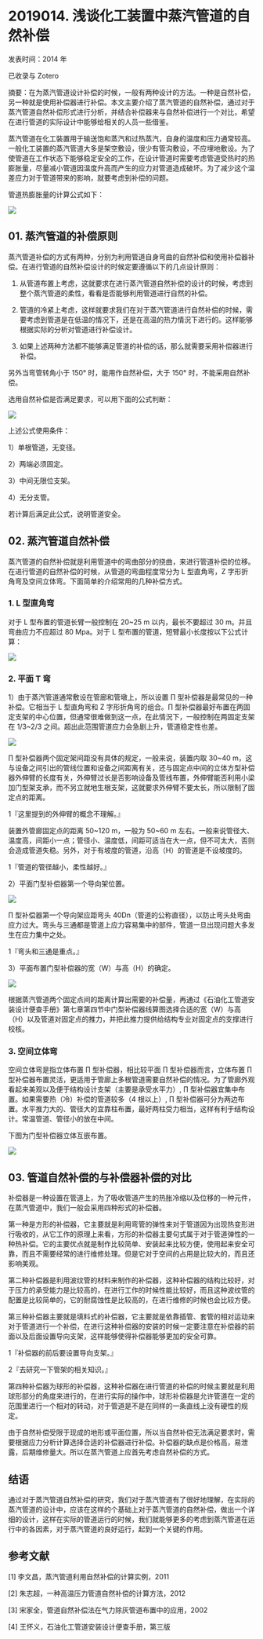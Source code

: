 # 2019014. 浅谈化工装置中蒸汽管道的自然补偿

发表时间：2014 年

已收录与 Zotero

摘要：在为蒸汽管道设计补偿的时候，一般有两种设计的方法。一种是自然补偿，另一种就是使用补偿器进行补偿。本文主要介绍了蒸汽管道的自然补偿，通过对于蒸汽管道自然补偿形式进行分析，并结合补偿器来与自然补偿进行一个对比，希望在进行管道的实际设计中能够给相关的人员一些借鉴。

蒸汽管道在化工裝置用于输送饱和蒸汽和过热蒸汽，自身的温度和压力通常较高。一般化工装置的蒸汽管道大多是架空敷设，很少有管沟敷设，不应埋地敷设。为了使管道在工作状态下能够稳定安全的工作，在设计管道时需要考虑管道受热时的热膨胀量，尽量减小管道因温度升高而产生的应力对管道造成破坏。为了减少这个温差应力对于管道带来的影响，就要考虑到补偿的问题。

管道热膨胀量的计算公式如下：

![](https://raw.githubusercontent.com/dalong0514/selfstudy/master/图片链接/化工设计/2019180.png)

## 01. 蒸汽管道的补偿原则

蒸汽管道补偿的方式有两种，分别为利用管道自身弯曲的自然补偿和使用补偿器补偿。在进行管道的自然补偿设计的时候定要遵循以下的几点设计原则：

1. 从管道布置上考虑，这就要求在进行蒸汽管道自然补偿的设计的时候，考虑到整个蒸汽管道的柔性，看看是否能够利用管道进行自然的补偿。

2. 管道的冷紧上考虑，这样就要求我们在对于蒸汽管道进行自然补偿的时候，需要考虑到管道是在低温的情况下，还是在高温的热力情況下进行的。这样能够根据实际的分析对管道进行补偿设计。

3. 如果上述两种方法都不能够满足管道的补偿的话，那么就需要采用补偿器进行补偿。

另外当弯管转角小于 150° 时，能用作自然补偿，大于 150° 时，不能采用自然补偿。

选用自然补偿是否满足要求，可以用下面的公式判断：

![](https://raw.githubusercontent.com/dalong0514/selfstudy/master/图片链接/化工设计/2019181.png)

上述公式使用条件：

1）单根管道，无变径。

2）两端必须固定。

3）中间无限位支架。

4）无分支管。

若计算后满足此公式，说明管道安全。

## 02. 蒸汽管道自然补偿

蒸汽管道的自然补偿就是利用管道中的弯曲部分的挠曲，来进行管道补偿的位移。在进行管道的自然补偿的时候，从管道的弯曲程度常分为 L 型直角弯，Z 字形折角弯及空间立体弯。下面简单的介绍常用的几种补偿方式。

### 1. L 型直角弯

对于 L 型布置的管道长臂一般控制在 20~25 m 以内，最长不要超过 30 m。并且弯曲应力不应超过 80 Mpa。对于 L 型布置的管道，短臂最小长度按以下公式计算：

![](https://raw.githubusercontent.com/dalong0514/selfstudy/master/图片链接/化工设计/2019182.png)

### 2. 平面 T 弯

1）由于蒸汽管道通常敷设在管廊和管墩上，所以设置 ∏ 型补偿器是最常见的一种补偿。它相当于 L 型直角弯和 Z 字形折角弯的组合。∏ 型补偿器最好布置在两固定支架的中心位置，但通常很难做到这一点，在此情況下，一般控制在两固定支架在 1/3~2/3 之间。超出此范围管道应力会急剧上升，管道稳定性也差。
 
 ![](https://raw.githubusercontent.com/dalong0514/selfstudy/master/图片链接/化工设计/2019183.png)
 
∏ 型补偿器两个固定架间距没有具体的规定，一般来说，装置内取 30~40 m，这与设备之间引出的管线位置和设备之间距离有关，还与固定点中间的立体方型补偿器外伸臂的长度有关，外伸臂过长是否影响设备及管线布置，外伸臂能否利用小梁加门型架支承，而不另立就地生根支架，这就要求外伸臂不要太长，所以限制了固定点的距离。

1『这里提到的外伸臂的概念不理解。』

装置外管廊固定点的距离 50~120 m，一般为 50~60 m 左右。一般来说管径大、温度高，间距小一点；管径小、温度低，间距可适当在大一点，但不可太大，否则会造成管道失稳。另外，对于有坡度的管道，沿高（H）的管道是不设坡度的。

1『管道的管径越小，柔性越好。』

2）平面门型补偿器第一个导向架位置。
 
 ![](https://raw.githubusercontent.com/dalong0514/selfstudy/master/图片链接/化工设计/2019184.png)
 
∏ 型补偿器第一个导向架应距弯头 40Dn（管道的公称直径），以防止弯头处弯曲应力过大。弯头与三通都是管道上应力容易集中的部件，管道一旦出现问题大多发生在应力集中之处。

1『弯头和三通是重点。』

3）平面布置门型补偿器的宽（W）与高（H）的确定。

![](https://raw.githubusercontent.com/dalong0514/selfstudy/master/图片链接/化工设计/2019185.png)

根据蒸汽管道两个固定点间的距离计算出需要的补偿量，再通过《石油化工管道安装设计便查手册》第七章第四节中门型补偿器线算图选择合适的宽（W）与高（H）以及管道对固定点的推力，并把此推力提供给结构专业对固定点的支撑进行校核。

### 3. 空间立体弯

空间立体弯是指立体布置 ∏ 型补偿器，相比较平面 ∏ 型补偿器而言，立体布置 ∏ 型补偿器布置灵活，更适用于管廊上多根管道需要自然补偿的情况。为了管廊外观看起来美观以及便于结构设计支架（主要是承受水平力）, ∏ 型补偿器宜集中布置。如果需要热（冷）补偿的管道较多（4 根以上）, ∏ 型补偿器可分为两边布置。水平推力大的、管径大的宜靠柱布置，最好两柱受力相当，这样有利于结构设计。常温管道、管径小的放在中间。

下图为门型补偿器立体互嵌布置。

![](https://raw.githubusercontent.com/dalong0514/selfstudy/master/图片链接/化工设计/2019186.png)

## 03. 管道自然补偿的与补偿器补偿的对比

补偿器是一种设置在管道上，为了吸收管道产生的热胀冷缩以及位移的一种元件，在蒸汽管道中，我们一般会采用四种形式的补偿器。

第一种是方形的补偿器，它主要就是利用弯管的弹性来对于管道因为出现热变形进行吸收的，从它工作的原理上来看，方形的补偿器主要句式属于对于管道弹性的一种热补偿。它的主要优点就是制作比较简单、安装起来比较方便，使用起来安全可靠，而且不需要经常的进行维修处理。但是它对于空间的占用是比较大的，而且还影响美观。

第二种补偿器是利用波纹管的材料来制作的补偿器，这种补偿器的结构比较好，对于压力的承受能力是比较高的，在进行工作的时候性能比较好，而且这种波纹管的配置是比较简单的，它的耐腐蚀性是比较高的，在进行维修的时候也会比较方便。

第三种补偿器主要就是填料式的补偿器，它主要就是依靠插管、套管的相对运动来对于管道进行一个补偿，在进行这种补偿器的安装的时候一定要注意在补偿器的前面以及后面设置导向支架，这样能够使得补偿器能够更加的安全可靠。

1『补偿器的前后要设置导向支架。』

2『去研究一下管架的相关知识。』

第四种补偿器为球形的补偿器，这种补偿器在进行管道的补偿的时候主要就是利用球形部分的角度来进行的，在进行实际的操作中，球形补偿器是允许管道在一定的范围里进行一个相对的转动，对于管道是不是在同样的一条直线上没有硬性的规定。

由于自然补偿受限于现成的地形或平面位置，所以当自然补偿无法满足要求时，需要根据应力分析计算选择合适的补偿器进行补偿。补偿器的缺点是价格高，易泄露，后期维修量大。所以在蒸汽管道上应首先考虑自然补偿的方式。

## 结语

通过对于蒸汽管道自然补偿的研究，我们对于蒸汽管道有了很好地理解，在实际的蒸汽管道的设计中，应该在这样的个基础上对于蒸汽管道的自然补偿，做出一个详细的设计，这样在实际的管道运行的时候，我们就能够更多的考虑到蒸汽管道在运行中的各因素，对于蒸汽管道的良好运行，起到一个关键的作用。

## 参考文献

[1] 李文昌，蒸汽管道利用自然补偿的计算实例，2011

[2] 朱志超，一种高温压力管道自然补偿的计算方法，2012

[3] 宋家全，管道自然补偿法在气力除灰管道布置中的应用，2002

[4] 王怀义，石油化工管道安装设计便查手册，第三版